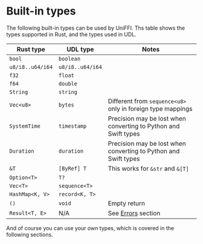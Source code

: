 # Built-in types

The following built-in types can be used by UniFFI. Ths table shows the types supported
in Rust, and the types used in UDL.

| Rust type            | UDL type               | Notes                                                           |
|----------------------|------------------------|-----------------------------------------------------------------|
| `bool`               | `boolean`              |                                                                 |
| `u8/i8..u64/i64`     | `u8/i8..u64/i64`       |                                                                 |
| `f32`                | `float`                |                                                                 |
| `f64`                | `double`               |                                                                 |
| `String`             | `string`               |                                                                 |
| `Vec<u8>`            | `bytes`                | Different from `sequence<u8>` only in foreign type mappings     |
| `SystemTime`         | `timestamp`            | Precision may be lost when converting to Python and Swift types |
| `Duration  `         | `duration`             | Precision may be lost when converting to Python and Swift types |
| `&T`                 | `[ByRef] T`            | This works for `&str` and `&[T]`                                |
| `Option<T>`          | `T?`                   |                                                                 |
| `Vec<T>`             | `sequence<T>`          |                                                                 |
| `HashMap<K, V>`      | `record<K, T>`         |                                                                 |
| `()`                 | `void`                 | Empty return                                                    |
| `Result<T, E>`       | N/A                    | See [Errors](./errors.md) section                               |

And of course you can use your own types, which is covered in the following sections.
